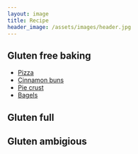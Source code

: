 ```yaml
---
layout: image
title: Recipe
header_image: /assets/images/header.jpg
---
```


## Gluten free baking

 * [Pizza](/gluten-free/gf-pizza.md)
 * [Cinnamon buns](/gluten-free/gf-cinnamon-buns.md)
 * [Pie crust](/gluten-free/gf-pie.md)
 * [Bagels](/gluten-free/gf-bagels.md)

## Gluten full

## Gluten ambigious
